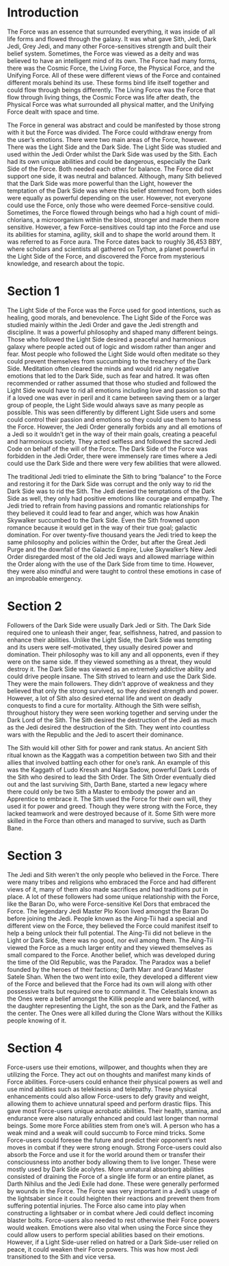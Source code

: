# Introduction

The Force was an essence that surrounded everything, it was inside of all life forms and flowed through the galaxy.
It was what gave Sith, Jedi, Dark Jedi, Grey Jedi, and many other Force-sensitives strength and built their belief system.
Sometimes, the Force was viewed as a deity and was believed to have an intelligent mind of its own.
The Force had many forms, there was the Cosmic Force, the Living Force, the Physical Force, and the Unifying Force.
All of these were different views of the Force and contained different morals behind its use.
These forms bind life itself together and could flow through beings differently.
The Living Force was the Force that flow through living things, the Cosmic Force was life after death, the Physical Force was what surrounded all physical matter, and the Unifying Force dealt with space and time.

The Force in general was abstract and could be manifested by those strong with it but the Force was divided.
The Force could withdraw energy from the user’s emotions.
There were two main areas of the Force, however.
There was the Light Side and the Dark Side.
The Light Side was studied and used within the Jedi Order whilst the Dark Side was used by the Sith.
Each had its own unique abilities and could be dangerous, especially the Dark Side of the Force.
Both needed each other for balance.
The Force did not support one side, it was neutral and balanced.
Although, many Sith believed that the Dark Side was more powerful than the Light, however the temptation of the Dark Side was where this belief stemmed from, both sides were equally as powerful depending on the user.
However, not everyone could use the Force, only those who were deemed Force-sensitive could.
Sometimes, the Force flowed through beings who had a high count of midi-chlorians, a microorganism within the blood, stronger and made them more sensitive.
However, a few Force-sensitives could tap into the Force and use its abilities for stamina, agility, skill and to shape the world around them.
It was referred to as Force aura.
The Force dates back to roughly 36,453 BBY, where scholars and scientists all gathered on Tython, a planet powerful in the Light Side of the Force, and discovered the Force from mysterious knowledge, and research about the topic.

# Section 1

The Light Side of the Force was the Force used for good intentions, such as healing, good morals, and benevolence.
The Light Side of the Force was studied mainly within the Jedi Order and gave the Jedi strength and discipline.
It was a powerful philosophy and shaped many different beings.
Those who followed the Light Side desired a peaceful and harmonious galaxy where people acted out of logic and wisdom rather than anger and fear.
Most people who followed the Light Side would often meditate so they could prevent themselves from succumbing to the treachery of the Dark Side.
Meditation often cleared the minds and would rid any negative emotions that led to the Dark Side, such as fear and hatred.
It was often recommended or rather assumed that those who studied and followed the Light Side would have to rid all emotions including love and passion so that if a loved one was ever in peril and it came between saving them or a larger group of people, the Light Side would always save as many people as possible.
This was seen differently by different Light Side users and some could control their passion and emotions so they could use them to harness the Force.
However, the Jedi Order generally forbids any and all emotions of a Jedi so it wouldn’t get in the way of their main goals, creating a peaceful and harmonious society.
They acted selfless and followed the sacred Jedi Code on behalf of the will of the Force.
The Dark Side of the Force was forbidden in the Jedi Order, there were immensely rare times where a Jedi could use the Dark Side and there were very few abilities that were allowed.

The traditional Jedi tried to eliminate the Sith to bring “balance” to the Force and restoring it for the Dark Side was corrupt and the only way to rid the Dark Side was to rid the Sith.
The Jedi denied the temptations of the Dark Side as well, they only had positive emotions like courage and empathy.
The Jedi tried to refrain from having passions and romantic relationships for they believed it could lead to fear and anger, which was how Anakin Skywalker succumbed to the Dark Side.
Even the Sith frowned upon romance because it would get in the way of their true goal; galactic domination.
For over twenty-five thousand years the Jedi tried to keep the same philosophy and policies within the Order, but after the Great Jedi Purge and the downfall of the Galactic Empire, Luke Skywalker’s New Jedi Order disregarded most of the old Jedi ways and allowed marriage within the Order along with the use of the Dark Side from time to time.
However, they were also mindful and were taught to control these emotions in case of an improbable emergency.

# Section 2

Followers of the Dark Side were usually Dark Jedi or Sith.
The Dark Side required one to unleash their anger, fear, selfishness, hatred, and passion to enhance their abilities.
Unlike the Light Side, the Dark Side was tempting and its users were self-motivated, they usually desired power and domination.
Their philosophy was to kill any and all opponents, even if they were on the same side.
If they viewed something as a threat, they would destroy it.
The Dark Side was viewed as an extremely addictive ability and could drive people insane.
The Sith strived to learn and use the Dark Side.
They were the main followers.
They didn’t approve of weakness and they believed that only the strong survived, so they desired strength and power.
However, a lot of Sith also desired eternal life and went on deadly conquests to find a cure for mortality.
Although the Sith were selfish, throughout history they were seen working together and serving under the Dark Lord of the Sith.
The Sith desired the destruction of the Jedi as much as the Jedi desired the destruction of the Sith.
They went into countless wars with the Republic and the Jedi to ascert their dominance.

The Sith would kill other Sith for power and rank status.
An ancient Sith ritual known as the Kaggath was a competition between two Sith and their allies that involved battling each other for one’s rank.
An example of this was the Kaggath of Ludo Kressh and Naga Sadow, powerful Dark Lords of the Sith who desired to lead the Sith Order.
The Sith Order eventually died out and the last surviving Sith, Darth Bane, started a new legacy where there could only be two Sith a Master to embody the power and an Apprentice to embrace it.
The Sith used the Force for their own will, they used it for power and greed.
Though they were strong with the Force, they lacked teamwork and were destroyed because of it.
Some Sith were more skilled in the Force than others and managed to survive, such as Darth Bane.

# Section 3

The Jedi and Sith weren’t the only people who believed in the Force.
There were many tribes and religions who embraced the Force and had different views of it, many of them also made sacrifices and had traditions put in place.
A lot of these followers had some unique relationship with the Force, like the Baran Do, who were Force-sensitive Kel Dors that embraced the Force.
The legendary Jedi Master Plo Koon lived amongst the Baran Do before joining the Jedi.
People known as the Aing-Tii had a special and different view on the Force, they believed the Force could manifest itself to help a being unlock their full potential.
The Aing-Tii did not believe in the Light or Dark Side, there was no good, nor evil among them.
The Aing-Tii viewed the Force as a much larger entity and they viewed themselves as small compared to the Force.
Another belief, which was developed during the time of the Old Republic, was the Paradox.
The Paradox was a belief founded by the heroes of their factions; Darth Marr and Grand Master Satele Shan.
When the two went into exile, they developed a different view of the Force and believed that the Force had its own will along with other possessive traits but required one to command it.
The Celestials known as the Ones were a belief amongst the Killik people and were balanced, with the daughter representing the Light, the son as the Dark, and the Father as the center.
The Ones were all killed during the Clone Wars without the Killiks people knowing of it.

# Section 4

Force-users use their emotions, willpower, and thoughts when they are utilizing the Force.
They act out on thoughts and manifest many kinds of Force abilities.
Force-users could enhance their physical powers as well and use mind abilities such as telekinesis and telepathy.
These physical enhancements could also allow Force-users to defy gravity and weight, allowing them to achieve unnatural speed and perform drastic flips.
This gave most Force-users unique acrobatic abilities.
Their health, stamina, and endurance were also naturally enhanced and could last longer than normal beings.
Some more Force abilities stem from one’s will.
A person who has a weak mind and a weak will could succumb to Force mind tricks.
Some Force-users could foresee the future and predict their opponent’s next moves in combat if they were strong enough.
Strong Force-users could also absorb the Force and use it for the world around them or transfer their consciousness into another body allowing them to live longer.
These were mostly used by Dark Side acolytes.
More unnatural absorbing abilities consisted of draining the Force of a single life form or an entire planet, as Darth Nihilus and the Jedi Exile had done.
These were generally performed by wounds in the Force.
The Force was very important in a Jedi’s usage of the lightsaber since it could heighten their reactions and prevent them from suffering potential injuries.
The Force also came into play when constructing a lightsaber or in combat where Jedi could deflect incoming blaster bolts.
Force-users also needed to rest otherwise their Force powers would weaken.
Emotions were also vital when using the Force since they could allow users to perform special abilities based on their emotions.
However, if a Light Side-user relied on hatred or a Dark Side-user relied on peace, it could weaken their Force powers.
This was how most Jedi transitioned to the Sith and vice versa.
